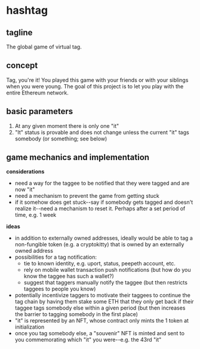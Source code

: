 # hashtag

## tagline
The global game of virtual tag.

## concept
Tag, you're it! You played this game with your friends or with your siblings when you were young. The goal of this project is to let you play with the entire Ethereum network.

## basic parameters
1. At any given moment there is only one "it"
2. "It" status is provable and does not change unless the current "it" tags somebody (or something; see below)

## game mechanics and implementation
**considerations**
* need a way for the taggee to be notified that they were tagged and are now "it"
* need a mechanism to prevent the game from getting stuck
* if it somehow does get stuck--say if somebody gets tagged and doesn't realize it--need a mechanism to reset it. Perhaps after a set period of time, e.g. 1 week

**ideas**
* in addition to externally owned addresses, ideally would be able to tag a non-fungible token (e.g. a cryptokitty) that is owned by an externally owned address
* possibilities for a tag notification:
	* tie to known identity, e.g. uport, status, peepeth account, etc.
	* rely on mobile wallet transaction push notifications (but how do you know the taggee has such a wallet?)
	* suggest that taggers manually notify the taggee (but then restricts taggees to people you know)
* potentially incentivize taggers to motivate their taggees to continue the tag chain by having them stake some ETH that they only get back if their taggee tags somebody else within a given period (but then increases the barrier to tagging somebody in the first place)
* "it" is represented by an NFT, whose contract only mints the 1 token at initialization
* once you tag somebody else, a "souvenir" NFT is minted and sent to you commemorating which "it" you were--e.g. the 43rd "it"
